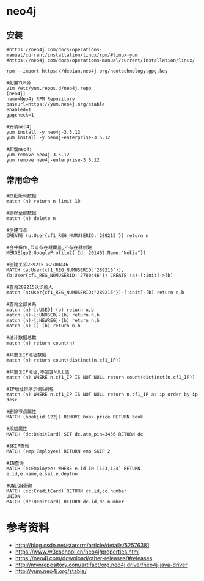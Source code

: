 
# neo4j

## 安装

```
#https://neo4j.com/docs/operations-manual/current/installation/linux/rpm/#linux-yum
#https://neo4j.com/docs/operations-manual/current/installation/linux/

rpm --import https://debian.neo4j.org/neotechnology.gpg.key

#配置YUM源
vim /etc/yum.repos.d/neo4j.repo
[neo4j]
name=Neo4j RPM Repository
baseurl=https://yum.neo4j.org/stable
enabled=1
gpgcheck=1

#安装neo4j
yum install -y neo4j-3.5.12
yum install -y neo4j-enterprise-3.5.12

#卸载neo4j
yum remove neo4j-3.5.12
yum remove neo4j-enterprise-3.5.12

```

## 常用命令

```
#匹配所有数据
match (n) return n limit 10

#删除全部数据
match (n) delete n

#创建节点
CREATE (u:User{cf1_REG_NUMUSERID:'289215'}) return n

#合并操作,节点存在就覆盖,不存在就创建
MERGE(gp2:GoogleProfile2{ Id: 201402,Name:"Nokia"})

#创建关系289215->2780446
MATCH (a:User{cf1_REG_NUMUSERID:'289215'}),(b:User{cf1_REG_NUMUSERID:'2780446'}) CREATE (a)-[:init]->(b)

#查询289215认识的人
match (n:User{cf1_REG_NUMUSERID:"289215"})-[:init]-(b) return n,b

#查询全部关系
match (n)-[:USED]-(b) return n,b
match (n)-[:UNUSED]-(b) return n,b
match (n)-[:NEWREG]-(b) return n,b
match (n)-[]-(b) return n,b

#统计数据总数
match (n) return count(n)

#非重复IP地址数据
match (n) return count(distinct(n.cf1_IP))

#非重复IP地址,不包含NULL值
match (n) WHERE n.cf1_IP IS NOT NULL return count(distinct(n.cf1_IP))

#IP地址排序示例&别名
match (n) WHERE n.cf1_IP IS NOT NULL return n.cf1_IP as ip order by ip desc

#删除节点属性
MATCH (book{id:122}) REMOVE book.price RETURN book

#添加属性
MATCH (dc:DebitCard) SET dc.atm_pin=3456 RETURN dc

#SKIP查询
MATCH (emp:Employee) RETURN emp SKIP 2

#IN查询
MATCH (e:Employee) WHERE e.id IN [123,124] RETURN e.id,e.name,e.sal,e.deptno

#UNION查询
MATCH (cc:CreditCard) RETURN cc.id,cc.number
UNION
MATCH (dc:DebitCard) RETURN dc.id,dc.number
```

# 参考资料
- http://blog.csdn.net/starcrm/article/details/52576381
- https://www.w3cschool.cn/neo4j/properties.html
- https://neo4j.com/download/other-releases/#releases
- http://mvnrepository.com/artifact/org.neo4j.driver/neo4j-java-driver
- http://yum.neo4j.org/stable/
